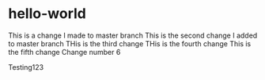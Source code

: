 hello-world
===========
This is a change I made to master branch
This is the second change I added to master branch
THis is the third change
THis is the fourth change
This is the fifth change
Change number 6

Testing123

